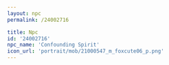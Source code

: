 ```yaml
---
layout: npc
permalink: /24002716

title: Npc
id: '24002716'
npc_name: 'Confounding Spirit'
icon_url: 'portrait/mob/21000547_m_foxcute06_p.png'
---
```

